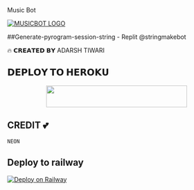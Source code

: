  Music Bot

[![MUSICBOT LOGO](https://https://telegra.ph/file/92209ae6d4c0bd9868dd1.jpg)]( )

##Generate-pyrogram-session-string - Replit
@stringmakebot

🔥 𝗖𝗥𝗘𝗔𝗧𝗘𝗗 𝗕𝗬 ADARSH TIWARI 

## 𝗗𝗘𝗣𝗟𝗢𝗬 𝗧𝗢 𝗛𝗘𝗥𝗢𝗞𝗨 


<p align="center"><a href="https://heroku.com/deploy?template=https://github.com/Adarshtiwari1305/aadiraa">
  <img src="https://img.shields.io/badge/Deploy%20To%20Heroku-aqua?style=flat&logo=heroku" width="325" height="50.100" /></a></p>


## CREDIT 💕
```
NEON
```
## Deploy to railway
[![Deploy on Railway](https://railway.app/button.svg)](https://railway.app/new/template/HO8A8I?referralCode=WyKIfS)
